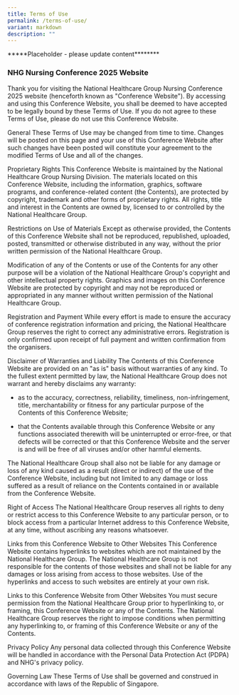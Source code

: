 ```yaml
---
title: Terms of Use
permalink: /terms-of-use/
variant: markdown
description: ""
---
```

<p>*****Placeholder - please update content********</p>
<h3>NHG Nursing Conference 2025 Website</h3>
<p>Thank you for visiting the National Healthcare Group Nursing Conference
2025 website (henceforth known as "Conference Website"). By accessing and
using this Conference Website, you shall be deemed to have accepted to
be legally bound by these Terms of Use. If you do not agree to these Terms
of Use, please do not use this Conference Website.</p>
<p>General These Terms of Use may be changed from time to time. Changes will
be posted on this page and your use of this Conference Website after such
changes have been posted will constitute your agreement to the modified
Terms of Use and all of the changes.</p>
<p>Proprietary Rights This Conference Website is maintained by the National
Healthcare Group Nursing Division. The materials located on this Conference
Website, including the information, graphics, software programs, and conference-related
content (the Contents), are protected by copyright, trademark and other
forms of proprietary rights. All rights, title and interest in the Contents
are owned by, licensed to or controlled by the National Healthcare Group.</p>
<p>Restrictions on Use of Materials Except as otherwise provided, the Contents
of this Conference Website shall not be reproduced, republished, uploaded,
posted, transmitted or otherwise distributed in any way, without the prior
written permission of the National Healthcare Group.</p>
<p>Modification of any of the Contents or use of the Contents for any other
purpose will be a violation of the National Healthcare Group's copyright
and other intellectual property rights. Graphics and images on this Conference
Website are protected by copyright and may not be reproduced or appropriated
in any manner without written permission of the National Healthcare Group.</p>
<p>Registration and Payment While every effort is made to ensure the accuracy
of conference registration information and pricing, the National Healthcare
Group reserves the right to correct any administrative errors. Registration
is only confirmed upon receipt of full payment and written confirmation
from the organisers.</p>
<p>Disclaimer of Warranties and Liability The Contents of this Conference
Website are provided on an "as is" basis without warranties of any kind.
To the fullest extent permitted by law, the National Healthcare Group does
not warrant and hereby disclaims any warranty:</p>
<ul data-tight="true" class="tight">
<li>
<p>as to the accuracy, correctness, reliability, timeliness, non-infringement,
title, merchantability or fitness for any particular purpose of the Contents
of this Conference Website;</p>
</li>
<li>
<p>that the Contents available through this Conference Website or any functions
associated therewith will be uninterrupted or error-free, or that defects
will be corrected or that this Conference Website and the server is and
will be free of all viruses and/or other harmful elements.</p>
</li>
</ul>
<p>The National Healthcare Group shall also not be liable for any damage
or loss of any kind caused as a result (direct or indirect) of the use
of the Conference Website, including but not limited to any damage or loss
suffered as a result of reliance on the Contents contained in or available
from the Conference Website.</p>
<p>Right of Access The National Healthcare Group reserves all rights to deny
or restrict access to this Conference Website to any particular person,
or to block access from a particular Internet address to this Conference
Website, at any time, without ascribing any reasons whatsoever.</p>
<p>Links from this Conference Website to Other Websites This Conference Website
contains hyperlinks to websites which are not maintained by the National
Healthcare Group. The National Healthcare Group is not responsible for
the contents of those websites and shall not be liable for any damages
or loss arising from access to those websites. Use of the hyperlinks and
access to such websites are entirely at your own risk.</p>
<p>Links to this Conference Website from Other Websites You must secure permission
from the National Healthcare Group prior to hyperlinking to, or framing,
this Conference Website or any of the Contents. The National Healthcare
Group reserves the right to impose conditions when permitting any hyperlinking
to, or framing of this Conference Website or any of the Contents.</p>
<p>Privacy Policy Any personal data collected through this Conference Website
will be handled in accordance with the Personal Data Protection Act (PDPA)
and NHG's privacy policy.</p>
<p>Governing Law These Terms of Use shall be governed and construed in accordance
with laws of the Republic of Singapore.</p>